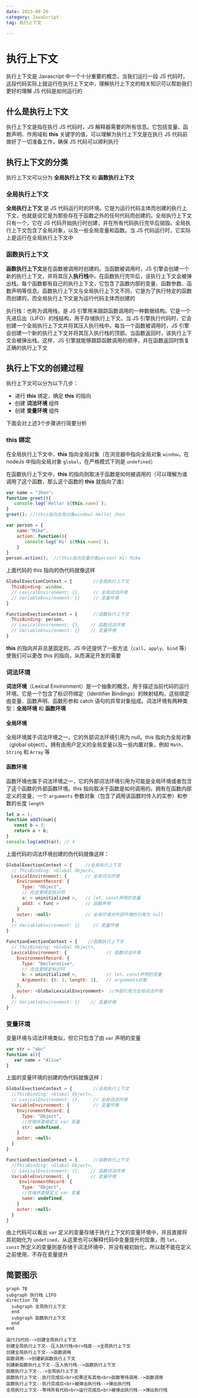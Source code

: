 ```yaml
---
date: 2023-08-26
category: JavaScript
tag: 执行上下文

---
```



# 执行上下文

执行上下文是 Javascript 中一个十分重要的概念，当我们运行一段 JS 代码时，这段代码实际上就运行在执行上下文中，理解执行上下文的相关知识可以帮助我们更好的理解 JS 代码是如何运行的

## 什么是执行上下文
执行上下文是指在执行 JS 代码时，JS 解释器需要的所有信息。它包括变量、函数声明、作用域和 **this** 关键字的值，可以理解为执行上下文是在执行 JS 代码前做好了一切准备工作，确保 JS 代码可以顺利执行

## 执行上下文的分类
执行上下文可以分为 **全局执行上下文** 和 **函数执行上下文**

### 全局执行上下文
**全局执行上下文** 是 JS 代码运行时的环境。它是为运行代码主体而创建的执行上下文，也就是说它是为那些存在于函数之外的任何代码而创建的。全局执行上下文只有一个，它在 JS 代码开始执行时创建，并在所有代码执行完毕后销毁。全局执行上下文包含了全局对象，以及一些全局变量和函数。当 JS 代码运行时，它实际上是运行在全局执行上下文中
### 函数执行上下文
**函数执行上下文**是在函数被调用时创建的。当函数被调用时，JS 引擎会创建一个新的执行上下文，并将其压入**执行栈**中。在函数执行完毕后，该执行上下文会被弹出栈。每个函数都有自己的执行上下文，它包含了函数内部的变量、函数参数、函数声明等信息。函数执行上下文与全局执行上下文不同，它是为了执行特定的函数而创建的，而全局执行上下文是为运行代码主体而创建的

<Minfo>

执行栈：也称为调用栈，是 JS 引擎用来跟踪函数调用的一种数据结构。它是一个先进后出（LIFO）的栈结构，用于存储执行上下文。当 JS 引擎执行代码时，它会创建一个全局执行上下文并将其压入执行栈中。每当一个函数被调用时，JS 引擎会创建一个新的执行上下文并将其压入执行栈的顶部。当函数返回时，该执行上下文会被弹出栈。这样，JS 引擎就能够跟踪函数调用的顺序，并在函数返回时恢复正确的执行上下文

</Minfo>

## 执行上下文的创建过程
执行上下文可以分为以下几步：
* 进行 **this** 绑定，确定 **this** 的指向
* 创建 **词法环境** 组件
* 创建 **变量环境** 组件

下面会对上述3个步骤进行简要分析

### this 绑定
在全局执行上下文中，**this** 指向全局对象（在浏览器中指向全局对象 `window`，在 nodeJs 中指向全局对象 `global`，在严格模式下则是 `undefined`）  

在函数执行上下文中，**this** 的指向则取决于函数是如何被调用的（可以理解为谁调用了这个函数，那么这个函数的 **this** 就指向了谁）

```js
var name = "Jhon";
function greet(){
   console.log(`Hello! ${this.name}`);
}
greet(); //(this指向全局对象window) Hello! Jhon

var person = {
    name:"Mike",
    action: function(){
       console.log(`Hi! ${this.name}`);
    }
}
person.action();  //(this指向变量对象person) Hi! Mike
```
上面代码的 this 指向的伪代码就像这样
```js
GlobalExectionContext = {        //全局执行上下文
  ThisBinding: window,           
  // LexicalEnvironment: {},     // 全局词法环境   
  // VariableEnvironment: {}     // 变量环境
}

FunctionExectionContext = {      //函数执行上下文
  ThisBinding: person,
  // LexicalEnvironment: {},    // 函数词法环境
  // VariableEnvironment: {}    // 变量环境
}
```
<Minfo>

**this** 的指向并非总是固定的，JS 中还提供了一些方法（`call`、`apply`、`bind` 等）使我们可以更改 this 的指向，从而满足开发的需要

</Minfo>

### 词法环境
**词法环境**（Lexical Environment）是一个抽象的概念，用于描述当前代码的运行环境。它是一个包含了标识符绑定（Identifier Bindings）的映射结构，这些绑定由变量、函数声明、函数形参和 catch 语句的异常对象组成。词法环境有两种类型：**全局环境** 和 **函数环境**
#### 全局环境
全局环境属于词法环境之一，它的外部词法环境引用为 null。this 指向为全局对象（global object）。拥有由用户定义的全局变量以及一些内置对象，例如 `Math`、`String` 和 `Array` 等
#### 函数环境
函数环境也属于词法环境之一，它的外部词法环境引用为可能是全局环境或者包含了这个函数的外部函数环境。this 指向取决于函数是如何调用的。拥有在函数内部定义的变量，一个 `arguments` 参数对象（包含了调用该函数时传入的实参）和参数的长度 `length`

```js
let a = 1;
function add3(num){
   const b = 3;
   return a + b;
}
console.log(add3(a)); // 4
```
上面代码的词法环境创建的伪代码就像这样：

```js
GlobalExectionContext = {     //全局执行上下文
  // ThisBinding: <Global Object>,           
  LexicalEnvironment: {       // 全局词法环境
    EnvironmentRecord: {
      Type: "Object",
      // 在这里绑定标识符
      a: < uninitialized >,   // let、const声明的变量
      add3: < func >          // 函数声明
    }
    outer: <null>             // 全局环境对外部环境的引用为 null           
  },
  // VariableEnvironment: {}     // 变量环境
}

FunctionExectionContext = {    //函数执行上下文
  // ThisBinding: <Global Object>,
  LexicalEnvironment: {               // 函数词法环境
    EnvironmentRecord: {   
      Type: "Declarative",
      // 在这里绑定标识符
      b: < uninitialized >,           // let、const声明的变量
      Arguments: {0: 1, length: 1},   // arguments对象
    },
    outer: <GlobalLexicalEnvironment>  //外部引用为全局词法环境
  },
  // VariableEnvironment: {}    // 变量环境
}
```
### 变量环境
变量环境与词法环境类似，但它只包含了由 `var` 声明的变量

```js
var str = "abc"
function a(){
   var name = "Alice"
}
```
上面的变量环境的创建的伪代码就像这样：

```js
GlobalExectionContext = {        //全局执行上下文
  //ThisBinding: <Global Object>,           
  // LexicalEnvironment: {},     // 全局词法环境   
  VariableEnvironment: {         // 变量环境
    EnvironmentRecord: {
      Type: "Object",
      //存储并直接定义 var 变量
      str: undefined,
    }
    outer: <null>
  }     
}

FunctionExectionContext = {      //函数执行上下文
  //ThisBinding: <Global Object>,
  // LexicalEnvironment: {},    // 函数词法环境
  VariableEnvironment: {        // 变量环境
     EnvironmentRecord: {
      Type: "Object",
      //存储并直接定义 var 变量
      name: undefined,
    }
    outer: <null>
  }    
}
```

由上代码可以看出 `var` 定义的变量存储于执行上下文的变量环境中，并且直接将其初始化为 `undefined`，从这里也可以解释代码中变量提升的现象，而 `let`、`const` 所定义的变量则是存储于词法环境中，并没有被初始化，所以就不能在定义之前使用，不存在变量提升

## 简要图示

```mermaid
graph TB
subgraph 执行栈 LIFO
direction TB
  subgraph 全局执行上下文
  end
  subgraph 函数执行上下文
  end
end

运行JS代码-->创建全局执行上下文
创建全局执行上下文--压入执行栈<br>栈底-->全局执行上下文
创建全局执行上下文-->函数调用
函数调用-->创建新函数执行上下文
创建新函数执行上下文--压入执行栈-->函数执行上下文
函数执行上下文-.->全局执行上下文
函数执行上下文-.执行完成后<br>如果还有其他<br>函数等待调用.->函数调用
函数执行上下文--执行完成后<br>被弹出执行栈-->弹出执行栈
全局执行上下文--等待所有代码<br>运行完成后<br>被弹出执行栈-->弹出执行栈
```